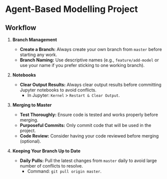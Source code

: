 # Agent-Based Modelling Project

## Workflow

1. **Branch Management**
   - **Create a Branch:** Always create your own branch from `master` before starting any work.
   - **Branch Naming:** Use descriptive names (e.g., `feature/add-model` or use your name if you prefer sticking to one working branch).

2. **Notebooks**
   - **Clear Output Results:** Always clear output results before committing Jupyter notebooks to avoid conflicts.
     - In Jupyter: `Kernel` > `Restart & Clear Output`.

3. **Merging to Master**
   - **Test Thoroughly:** Ensure code is tested and works properly before merging.
   - **Purposeful Commits:** Only commit code that will be used in the project.
   - **Code Review:** Consider having your code reviewed before merging (optional).

4. **Keeping Your Branch Up to Date**
   - **Daily Pulls:** Pull the latest changes from `master` daily to avoid large number of conflicts to resolve.
     - Command: `git pull origin master`.